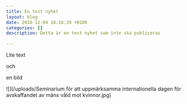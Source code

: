 ```yaml
---
title: En test nyhet
layout: blog
date: 2018-12-04 16:16:39 +0100
categories: []
description: Detta är en test nyhet som inte ska publiceras

---
```

Lite text

och 

en bild

![](/uploads/Seminarium för att uppmärksamma internationella dagen för avskaffandet av mäns våld mot kvinnor.jpg)